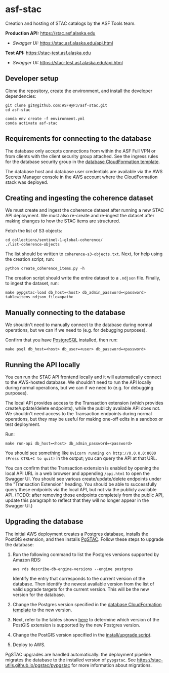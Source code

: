 # asf-stac

Creation and hosting of STAC catalogs by the ASF Tools team.

**Production API:** <https://stac.asf.alaska.edu>
* *Swagger UI:* <https://stac.asf.alaska.edu/api.html>

**Test API:** <https://stac-test.asf.alaska.edu>
* *Swagger UI:* <https://stac-test.asf.alaska.edu/api.html>

## Developer setup

Clone the repository, create the environment, and install the developer dependencies:

```
git clone git@github.com:ASFHyP3/asf-stac.git
cd asf-stac

conda env create -f environment.yml
conda activate asf-stac
```

## Requirements for connecting to the database

The database only accepts connections from within the ASF Full VPN or from clients
with the client security group attached. See the ingress rules for the database security group in the
[database CloudFormation template](apps/database/cloudformation.yml).

The database host and database user credentials are available via the AWS Secrets Manager console
in the AWS account where the CloudFormation stack was deployed.

## Creating and ingesting the coherence dataset

We must create and ingest the coherence dataset after running a new STAC API deployment. We must also
re-create and re-ingest the dataset after making changes to how the STAC items are structured.

Fetch the list of S3 objects:

```
cd collections/sentinel-1-global-coherence/
./list-coherence-objects
```

The list should be written to `coherence-s3-objects.txt`. Next, for help using the creation script, run:

```
python create_coherence_items.py -h
```

The creation script should write the entire dataset to a `.ndjson` file. Finally, to ingest the dataset, run:

```
make pypgstac-load db_host=<host> db_admin_password=<password> table=items ndjson_file=<path>
```

## Manually connecting to the database

We shouldn't need to manually connect to the database during normal operations, but we can if we need to
(e.g. for debugging purposes).

Confirm that you have [PostgreSQL](https://www.postgresql.org/download/) installed, then run:

```
make psql db_host=<host> db_user=<user> db_password=<password>
```

## Running the API locally

You can run the STAC API frontend locally and it will automatically connect to the AWS-hosted database.
We shouldn't need to run the API locally during normal operations, but we can if we need to
(e.g. for debugging purposes).

The local API provides access to the Transaction extension (which provides create/update/delete endpoints),
while the publicly available API does not. We shouldn't need access to the Transaction endpoints during
normal operations, but they may be useful for making one-off edits in a sandbox or test deployment.

Run:

```
make run-api db_host=<host> db_admin_password=<password>
```

You should see something like `Uvicorn running on http://0.0.0.0:8000 (Press CTRL+C to quit)` in the output; you can
query the API at that URL.

You can confirm that the Transaction extension is enabled by opening the local API URL in a web browser
and appending `/api.html` to open the Swagger UI. You should see various create/update/delete endpoints
under the "Transaction Extension" heading. You should be able to successfully query these endpoints via
the local API, but not via the publicly available API. (TODO: after removing those endpoints completely
from the public API, update this paragraph to reflect that they will no longer appear in the Swagger UI.)

## Upgrading the database

The initial AWS deployment creates a Postgres database, installs the PostGIS extension, and then installs
[PgSTAC](https://stac-utils.github.io/pgstac). Follow these steps to upgrade the database:

1. Run the following command to list the Postgres versions supported by Amazon RDS:
    ```
    aws rds describe-db-engine-versions --engine postgres
    ```
   Identify the entry that corresponds to the current version of the database.
   Then identify the newest available version from the list of valid upgrade targets for the current version.
   This will be the new version for the database.

2. Change the Postgres version specified in the [database CloudFormation template](apps/database/cloudformation.yml)
   to the new version.

3. Next, refer to the tables shown
   [here](https://docs.aws.amazon.com/AmazonRDS/latest/PostgreSQLReleaseNotes/postgresql-extensions.html)
   to determine which version of the PostGIS extension is supported by the new Postgres version.

4. Change the PostGIS version specified in the [install/upgrade script](install-or-upgrade-postgis.sql).

5. Deploy to AWS.

PgSTAC upgrades are handled automatically: the deployment pipeline migrates the database to the installed
version of `pypgstac`. See <https://stac-utils.github.io/pgstac/pypgstac> for more information about migrations.
